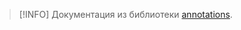 > [!INFO]
> Документация из библиотеки [annotations](../../annotations/index.md).

<!--@include: @/api/002-annotations/Модули/РаботаСАннотациями.md-->
